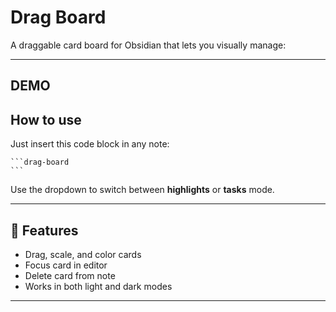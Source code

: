 # Drag Board

A draggable card board for Obsidian that lets you visually manage:

---

## DEMO



## How to use

Just insert this code block in any note:

    ```drag-board
    ```

Use the dropdown to switch between **highlights** or **tasks** mode.

---

## 🎨 Features

- Drag, scale, and color cards
- Focus card in editor
- Delete card from note
- Works in both light and dark modes
---
